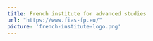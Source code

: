 ```yaml
---
title: French institute for advanced studies
url: "https://www.fias-fp.eu/"
picture: 'french-institute-logo.png'
---
```

